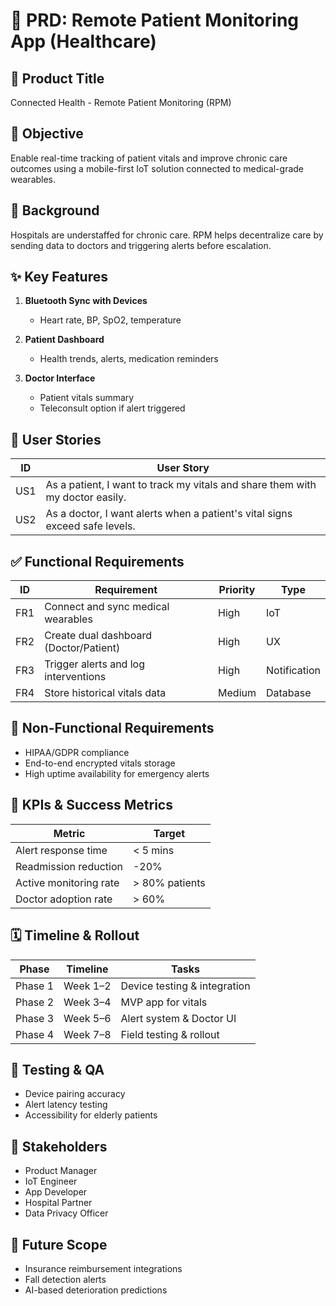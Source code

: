 # 📘 PRD: Remote Patient Monitoring App (Healthcare)

## 📍 Product Title
Connected Health - Remote Patient Monitoring (RPM)

## 🎯 Objective
Enable real-time tracking of patient vitals and improve chronic care outcomes using a mobile-first IoT solution connected to medical-grade wearables.

## 🧠 Background
Hospitals are understaffed for chronic care. RPM helps decentralize care by sending data to doctors and triggering alerts before escalation.

## ✨ Key Features

1. **Bluetooth Sync with Devices**
   - Heart rate, BP, SpO2, temperature

2. **Patient Dashboard**
   - Health trends, alerts, medication reminders

3. **Doctor Interface**
   - Patient vitals summary
   - Teleconsult option if alert triggered

## 👥 User Stories

| ID | User Story |
|----|------------|
| US1 | As a patient, I want to track my vitals and share them with my doctor easily. |
| US2 | As a doctor, I want alerts when a patient's vital signs exceed safe levels. |

## ✅ Functional Requirements

| ID | Requirement | Priority | Type |
|----|-------------|----------|------|
| FR1 | Connect and sync medical wearables | High | IoT |
| FR2 | Create dual dashboard (Doctor/Patient) | High | UX |
| FR3 | Trigger alerts and log interventions | High | Notification |
| FR4 | Store historical vitals data | Medium | Database |

## 🔐 Non-Functional Requirements

- HIPAA/GDPR compliance
- End-to-end encrypted vitals storage
- High uptime availability for emergency alerts

## 📏 KPIs & Success Metrics

| Metric | Target |
|--------|--------|
| Alert response time | < 5 mins |
| Readmission reduction | -20% |
| Active monitoring rate | > 80% patients |
| Doctor adoption rate | > 60% |

## 🗓 Timeline & Rollout

| Phase | Timeline | Tasks |
|-------|----------|-------|
| Phase 1 | Week 1–2 | Device testing & integration |
| Phase 2 | Week 3–4 | MVP app for vitals |
| Phase 3 | Week 5–6 | Alert system & Doctor UI |
| Phase 4 | Week 7–8 | Field testing & rollout |

## 🧪 Testing & QA

- Device pairing accuracy
- Alert latency testing
- Accessibility for elderly patients

## 👥 Stakeholders

- Product Manager
- IoT Engineer
- App Developer
- Hospital Partner
- Data Privacy Officer

## 🔄 Future Scope

- Insurance reimbursement integrations
- Fall detection alerts
- AI-based deterioration predictions
